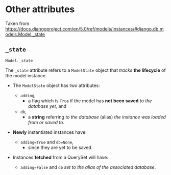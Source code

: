 # Other attributes

Taken from <https://docs.djangoproject.com/en/5.0/ref/models/instances/#django.db.models.Model._state>

## `_state`

`Model._state`

The `_state` attribute refers to a `ModelState` object that *tracks* **the lifecycle** of the model instance.

- The `ModelState` object has two attributes: 
  - `adding`, 
    - a flag which is `True` if the model has **not** **been saved** *to the database* _yet_, and 
  - `db`, 
    - a **string** referring *to the database* (alias) *the instance was loaded from or saved to*.

- **Newly** instantiated instances have:
  - `adding=True` and `db=None`, 
    - since they are yet to be saved. 
- Instances **fetched** from a QuerySet will have:
  - `adding=False` and `db` _set to the *alias* of the *associated* database_.
